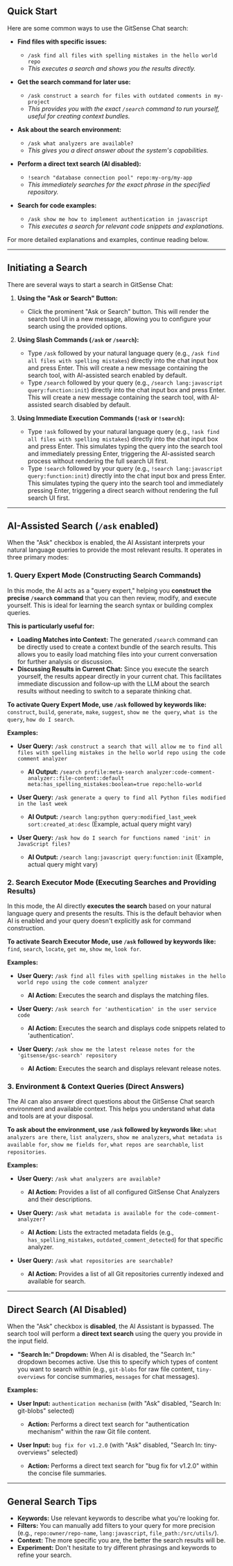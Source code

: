<!--
Component: GitSense Chat Tool - Search Help Documentation
Block-UUID: 28ae4b29-1c07-46da-aae4-56c99154c77a
Parent-UUID: N/A
Version: 1.3.0
Description: Comprehensive help documentation for the GitSense Chat search tool, explaining AI-assisted and direct search modes, and providing examples for query construction and execution.
Language: Markdown
Created-at: 2025-07-28T03:51:19.656Z
Authors: Gemini 2.5 Flash Thinking (v1.0.0), Gemini 2.5 Flash Thinking (v1.1.0), Gemini 2.5 Flash Thinking (v1.2.0), Gemini 2.5 Flash Thinking (v1.3.0)
-->


## Quick Start

Here are some common ways to use the GitSense Chat search:

*   **Find files with specific issues:**
    *   `/ask find all files with spelling mistakes in the hello world repo`
    *   *This executes a search and shows you the results directly.*

*   **Get the search command for later use:**
    *   `/ask construct a search for files with outdated comments in my-project`
    *   *This provides you with the exact `/search` command to run yourself, useful for creating context bundles.*

*   **Ask about the search environment:**
    *   `/ask what analyzers are available?`
    *   *This gives you a direct answer about the system's capabilities.*

*   **Perform a direct text search (AI disabled):**
    *   `!search "database connection pool" repo:my-org/my-app`
    *   *This immediately searches for the exact phrase in the specified repository.*

*   **Search for code examples:**
    *   `/ask show me how to implement authentication in javascript`
    *   *This executes a search for relevant code snippets and explanations.*

For more detailed explanations and examples, continue reading below.

---

## Initiating a Search

There are several ways to start a search in GitSense Chat:

1.  **Using the "Ask or Search" Button:**
    *   Click the prominent "Ask or Search" button. This will render the search tool UI in a new message, allowing you to configure your search using the provided options.

2.  **Using Slash Commands (`/ask` or `/search`):**
    *   Type `/ask` followed by your natural language query (e.g., `/ask find all files with spelling mistakes`) directly into the chat input box and press Enter. This will create a new message containing the search tool, with AI-assisted search enabled by default.
    *   Type `/search` followed by your query (e.g., `/search lang:javascript query:function:init`) directly into the chat input box and press Enter. This will create a new message containing the search tool, with AI-assisted search disabled by default.

3.  **Using Immediate Execution Commands (`!ask` or `!search`):**
    *   Type `!ask` followed by your natural language query (e.g., `!ask find all files with spelling mistakes`) directly into the chat input box and press Enter. This simulates typing the query into the search tool and immediately pressing Enter, triggering the AI-assisted search process without rendering the full search UI first.
    *   Type `!search` followed by your query (e.g., `!search lang:javascript query:function:init`) directly into the chat input box and press Enter. This simulates typing the query into the search tool and immediately pressing Enter, triggering a direct search without rendering the full search UI first.

---

## AI-Assisted Search (`/ask` enabled)

When the "Ask" checkbox is enabled, the AI Assistant interprets your natural language queries to provide the most relevant results. It operates in three primary modes:

### 1. Query Expert Mode (Constructing Search Commands)

In this mode, the AI acts as a "query expert," helping you **construct the precise `/search` command** that you can then review, modify, and execute yourself. This is ideal for learning the search syntax or building complex queries.

**This is particularly useful for:**

*   **Loading Matches into Context:** The generated `/search` command can be directly used to create a context bundle of the search results. This allows you to easily load matching files into your current conversation for further analysis or discussion.
*   **Discussing Results in Current Chat:** Since you execute the search yourself, the results appear directly in your current chat. This facilitates immediate discussion and follow-up with the LLM about the search results without needing to switch to a separate thinking chat.

**To activate Query Expert Mode, use `/ask` followed by keywords like:**
`construct`, `build`, `generate`, `make`, `suggest`, `show me the query`, `what is the query`, `how do I search`.

**Examples:**

*   **User Query:** `/ask construct a search that will allow me to find all files with spelling mistakes in the hello world repo using the code comment analyzer`
    *   **AI Output:** `/search profile:meta-search analyzer:code-comment-analyzer::file-content::default meta:has_spelling_mistakes:boolean=true repo:hello-world`

*   **User Query:** `/ask generate a query to find all Python files modified in the last week`
    *   **AI Output:** `/search lang:python query:modified_last_week sort:created_at:desc` (Example, actual query might vary)

*   **User Query:** `/ask how do I search for functions named 'init' in JavaScript files?`
    *   **AI Output:** `/search lang:javascript query:function:init` (Example, actual query might vary)

### 2. Search Executor Mode (Executing Searches and Providing Results)

In this mode, the AI directly **executes the search** based on your natural language query and presents the results. This is the default behavior when AI is enabled and your query doesn't explicitly ask for command construction.

**To activate Search Executor Mode, use `/ask` followed by keywords like:**
`find`, `search`, `locate`, `get me`, `show me`, `look for`.

**Examples:**

*   **User Query:** `/ask find all files with spelling mistakes in the hello world repo using the code comment analyzer`
    *   **AI Action:** Executes the search and displays the matching files.

*   **User Query:** `/ask search for 'authentication' in the user service code`
    *   **AI Action:** Executes the search and displays code snippets related to 'authentication'.

*   **User Query:** `/ask show me the latest release notes for the 'gitsense/gsc-search' repository`
    *   **AI Action:** Executes the search and displays relevant release notes.

### 3. Environment & Context Queries (Direct Answers)

The AI can also answer direct questions about the GitSense Chat search environment and available context. This helps you understand what data and tools are at your disposal.

**To ask about the environment, use `/ask` followed by keywords like:**
`what analyzers are there`, `list analyzers`, `show me analyzers`, `what metadata is available for`, `show me fields for`, `what repos are searchable`, `list repositories`.

**Examples:**

*   **User Query:** `/ask what analyzers are available?`
    *   **AI Action:** Provides a list of all configured GitSense Chat Analyzers and their descriptions.

*   **User Query:** `/ask what metadata is available for the code-comment-analyzer?`
    *   **AI Action:** Lists the extracted metadata fields (e.g., `has_spelling_mistakes`, `outdated_comment_detected`) for that specific analyzer.

*   **User Query:** `/ask what repositories are searchable?`
    *   **AI Action:** Provides a list of all Git repositories currently indexed and available for search.

---

## Direct Search (AI Disabled)

When the "Ask" checkbox is **disabled**, the AI Assistant is bypassed. The search tool will perform a **direct text search** using the query you provide in the input field.

*   **"Search In:" Dropdown:** When AI is disabled, the "Search In:" dropdown becomes active. Use this to specify which types of content you want to search within (e.g., `git-blobs` for raw file content, `tiny-overviews` for concise summaries, `messages` for chat messages).

**Examples:**

*   **User Input:** `authentication mechanism` (with "Ask" disabled, "Search In: git-blobs" selected)
    *   **Action:** Performs a direct text search for "authentication mechanism" within the raw Git file content.

*   **User Input:** `bug fix for v1.2.0` (with "Ask" disabled, "Search In: tiny-overviews" selected)
    *   **Action:** Performs a direct text search for "bug fix for v1.2.0" within the concise file summaries.

---

## General Search Tips

*   **Keywords:** Use relevant keywords to describe what you're looking for.
*   **Filters:** You can manually add filters to your query for more precision (e.g., `repo:owner/repo-name`, `lang:javascript`, `file_path:/src/utils/`).
*   **Context:** The more specific you are, the better the search results will be.
*   **Experiment:** Don't hesitate to try different phrasings and keywords to refine your search.
